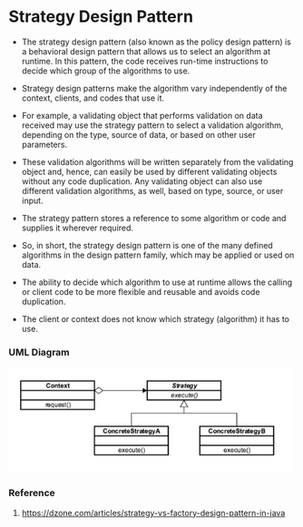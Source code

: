 # Strategy Design Pattern

* The strategy design pattern (also known as the policy design pattern) is a behavioral design pattern that allows us to
select an algorithm at runtime. In this pattern, the code receives run-time instructions to decide which group of the algorithms to use.

* Strategy design patterns make the algorithm vary independently of the context, clients, and codes that use it.

* For example, a validating object that performs validation on data received may use the strategy pattern to select a
validation algorithm, depending on the type, source of data, or based on other user parameters.

* These validation algorithms will be written separately from the validating object and, hence, can easily be used by
different validating objects without any code duplication. Any validating object can also use different validation algorithms,
as well, based on type, source, or user input.

* The strategy pattern stores a reference to some algorithm or code and supplies it wherever required.

* So, in short, the strategy design pattern is one of the many defined algorithms in the design pattern family,
which may be applied or used on data.

* The ability to decide which algorithm to use at runtime allows the calling or client code to be more flexible
and reusable and avoids code duplication.

* The client or context does not know which strategy (algorithm) it has to use.

### UML Diagram

![uml diagram](../../../../../../../../.github/uploads/uml/strategy.png)

### Reference

1. https://dzone.com/articles/strategy-vs-factory-design-pattern-in-java